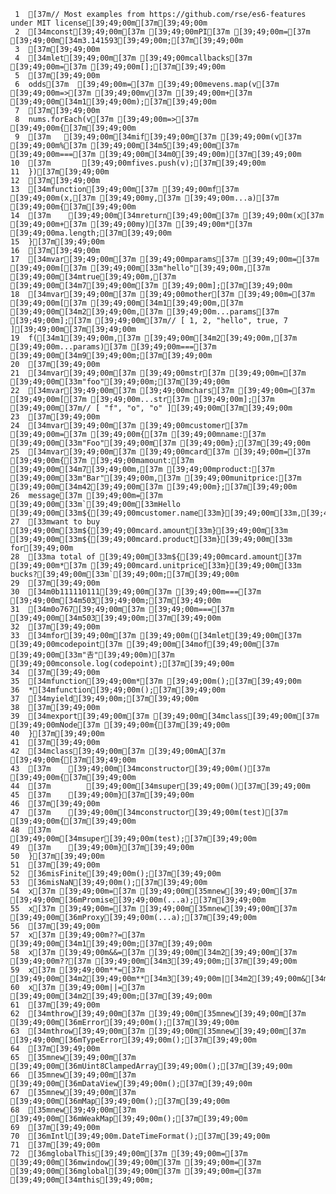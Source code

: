      1	[37m// Most examples from https://github.com/rse/es6-features under MIT license[39;49;00m[37m[39;49;00m
     2	[34mconst[39;49;00m[37m [39;49;00mPI[37m [39;49;00m=[37m [39;49;00m[34m3.141593[39;49;00m;[37m[39;49;00m
     3	[37m[39;49;00m
     4	[34mlet[39;49;00m[37m [39;49;00mcallbacks[37m [39;49;00m=[37m [39;49;00m[];[37m[39;49;00m
     5	[37m[39;49;00m
     6	odds[37m  [39;49;00m=[37m [39;49;00mevens.map(v[37m [39;49;00m=>[37m [39;49;00mv[37m [39;49;00m+[37m [39;49;00m[34m1[39;49;00m);[37m[39;49;00m
     7	[37m[39;49;00m
     8	nums.forEach(v[37m [39;49;00m=>[37m [39;49;00m{[37m[39;49;00m
     9	[37m   [39;49;00m[34mif[39;49;00m[37m [39;49;00m(v[37m [39;49;00m%[37m [39;49;00m[34m5[39;49;00m[37m [39;49;00m===[37m [39;49;00m[34m0[39;49;00m)[37m[39;49;00m
    10	[37m       [39;49;00mfives.push(v);[37m[39;49;00m
    11	})[37m[39;49;00m
    12	[37m[39;49;00m
    13	[34mfunction[39;49;00m[37m [39;49;00mf[37m [39;49;00m(x,[37m [39;49;00my,[37m [39;49;00m...a)[37m [39;49;00m{[37m[39;49;00m
    14	[37m    [39;49;00m[34mreturn[39;49;00m[37m [39;49;00m(x[37m [39;49;00m+[37m [39;49;00my)[37m [39;49;00m*[37m [39;49;00ma.length;[37m[39;49;00m
    15	}[37m[39;49;00m
    16	[37m[39;49;00m
    17	[34mvar[39;49;00m[37m [39;49;00mparams[37m [39;49;00m=[37m [39;49;00m[[37m [39;49;00m[33m"hello"[39;49;00m,[37m [39;49;00m[34mtrue[39;49;00m,[37m [39;49;00m[34m7[39;49;00m[37m [39;49;00m];[37m[39;49;00m
    18	[34mvar[39;49;00m[37m [39;49;00mother[37m [39;49;00m=[37m [39;49;00m[[37m [39;49;00m[34m1[39;49;00m,[37m [39;49;00m[34m2[39;49;00m,[37m [39;49;00m...params[37m [39;49;00m];[37m [39;49;00m[37m// [ 1, 2, "hello", true, 7 ][39;49;00m[37m[39;49;00m
    19	f([34m1[39;49;00m,[37m [39;49;00m[34m2[39;49;00m,[37m [39;49;00m...params)[37m [39;49;00m===[37m [39;49;00m[34m9[39;49;00m;[37m[39;49;00m
    20	[37m[39;49;00m
    21	[34mvar[39;49;00m[37m [39;49;00mstr[37m [39;49;00m=[37m [39;49;00m[33m"foo"[39;49;00m;[37m[39;49;00m
    22	[34mvar[39;49;00m[37m [39;49;00mchars[37m [39;49;00m=[37m [39;49;00m[[37m [39;49;00m...str[37m [39;49;00m];[37m [39;49;00m[37m// [ "f", "o", "o" ][39;49;00m[37m[39;49;00m
    23	[37m[39;49;00m
    24	[34mvar[39;49;00m[37m [39;49;00mcustomer[37m [39;49;00m=[37m [39;49;00m{[37m [39;49;00mname:[37m [39;49;00m[33m"Foo"[39;49;00m[37m [39;49;00m};[37m[39;49;00m
    25	[34mvar[39;49;00m[37m [39;49;00mcard[37m [39;49;00m=[37m [39;49;00m{[37m [39;49;00mamount:[37m [39;49;00m[34m7[39;49;00m,[37m [39;49;00mproduct:[37m [39;49;00m[33m"Bar"[39;49;00m,[37m [39;49;00munitprice:[37m [39;49;00m[34m42[39;49;00m[37m [39;49;00m};[37m[39;49;00m
    26	message[37m [39;49;00m=[37m [39;49;00m[33m`[39;49;00m[33mHello [39;49;00m[33m${[39;49;00mcustomer.name[33m}[39;49;00m[33m,[39;49;00m
    27	[33mwant to buy [39;49;00m[33m${[39;49;00mcard.amount[33m}[39;49;00m[33m [39;49;00m[33m${[39;49;00mcard.product[33m}[39;49;00m[33m for[39;49;00m
    28	[33ma total of [39;49;00m[33m${[39;49;00mcard.amount[37m [39;49;00m*[37m [39;49;00mcard.unitprice[33m}[39;49;00m[33m bucks?[39;49;00m[33m`[39;49;00m;[37m[39;49;00m
    29	[37m[39;49;00m
    30	[34m0b111110111[39;49;00m[37m [39;49;00m===[37m [39;49;00m[34m503[39;49;00m;[37m[39;49;00m
    31	[34m0o767[39;49;00m[37m [39;49;00m===[37m [39;49;00m[34m503[39;49;00m;[37m[39;49;00m
    32	[37m[39;49;00m
    33	[34mfor[39;49;00m[37m [39;49;00m([34mlet[39;49;00m[37m [39;49;00mcodepoint[37m [39;49;00m[34mof[39;49;00m[37m [39;49;00m[33m"𠮷"[39;49;00m)[37m [39;49;00mconsole.log(codepoint);[37m[39;49;00m
    34	[37m[39;49;00m
    35	[34mfunction[39;49;00m*[37m [39;49;00m();[37m[39;49;00m
    36	*[34mfunction[39;49;00m();[37m[39;49;00m
    37	[34myield[39;49;00m;[37m[39;49;00m
    38	[37m[39;49;00m
    39	[34mexport[39;49;00m[37m [39;49;00m[34mclass[39;49;00m[37m [39;49;00mNode[37m [39;49;00m{[37m[39;49;00m
    40	}[37m[39;49;00m
    41	[37m[39;49;00m
    42	[34mclass[39;49;00m[37m [39;49;00mA[37m [39;49;00m{[37m[39;49;00m
    43	[37m    [39;49;00m[34mconstructor[39;49;00m()[37m [39;49;00m{[37m[39;49;00m
    44	[37m        [39;49;00m[34msuper[39;49;00m()[37m[39;49;00m
    45	[37m    [39;49;00m}[37m[39;49;00m
    46	[37m[39;49;00m
    47	[37m    [39;49;00m[34mconstructor[39;49;00m(test)[37m [39;49;00m{[37m[39;49;00m
    48	[37m        [39;49;00m[34msuper[39;49;00m(test);[37m[39;49;00m
    49	[37m    [39;49;00m}[37m[39;49;00m
    50	}[37m[39;49;00m
    51	[37m[39;49;00m
    52	[36misFinite[39;49;00m();[37m[39;49;00m
    53	[36misNaN[39;49;00m();[37m[39;49;00m
    54	x[37m [39;49;00m=[37m [39;49;00m[35mnew[39;49;00m[37m [39;49;00m[36mPromise[39;49;00m(...a);[37m[39;49;00m
    55	x[37m [39;49;00m=[37m [39;49;00m[35mnew[39;49;00m[37m [39;49;00m[36mProxy[39;49;00m(...a);[37m[39;49;00m
    56	[37m[39;49;00m
    57	x[37m [39;49;00m??=[37m [39;49;00m[34m1[39;49;00m;[37m[39;49;00m
    58	x[37m [39;49;00m&&=[37m [39;49;00m[34m2[39;49;00m[37m [39;49;00m??[37m [39;49;00m[34m3[39;49;00m;[37m[39;49;00m
    59	x[37m [39;49;00m**=[37m [39;49;00m[34m2[39;49;00m**[34m3[39;49;00m|[34m2[39;49;00m&[34m4[39;49;00m;[37m[39;49;00m
    60	x[37m [39;49;00m||=[37m [39;49;00m[34m2[39;49;00m;[37m[39;49;00m
    61	[37m[39;49;00m
    62	[34mthrow[39;49;00m[37m [39;49;00m[35mnew[39;49;00m[37m [39;49;00m[36mError[39;49;00m();[37m[39;49;00m
    63	[34mthrow[39;49;00m[37m [39;49;00m[35mnew[39;49;00m[37m [39;49;00m[36mTypeError[39;49;00m();[37m[39;49;00m
    64	[37m[39;49;00m
    65	[35mnew[39;49;00m[37m [39;49;00m[36mUint8ClampedArray[39;49;00m();[37m[39;49;00m
    66	[35mnew[39;49;00m[37m [39;49;00m[36mDataView[39;49;00m();[37m[39;49;00m
    67	[35mnew[39;49;00m[37m [39;49;00m[36mMap[39;49;00m();[37m[39;49;00m
    68	[35mnew[39;49;00m[37m [39;49;00m[36mWeakMap[39;49;00m();[37m[39;49;00m
    69	[37m[39;49;00m
    70	[36mIntl[39;49;00m.DateTimeFormat();[37m[39;49;00m
    71	[37m[39;49;00m
    72	[36mglobalThis[39;49;00m[37m [39;49;00m=[37m [39;49;00m[36mwindow[39;49;00m[37m [39;49;00m=[37m [39;49;00m[36mglobal[39;49;00m[37m [39;49;00m=[37m [39;49;00m[34mthis[39;49;00m;
